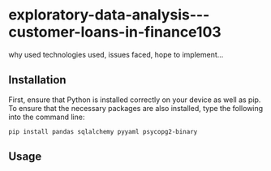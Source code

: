 # exploratory-data-analysis---customer-loans-in-finance103

why used technologies used, issues faced, hope to implement...

## Installation
First, ensure that Python is installed correctly on your device as well as pip. To ensure that the necessary packages are also installed, type the following into the command line:
```
pip install pandas sqlalchemy pyyaml psycopg2-binary
```
## Usage

